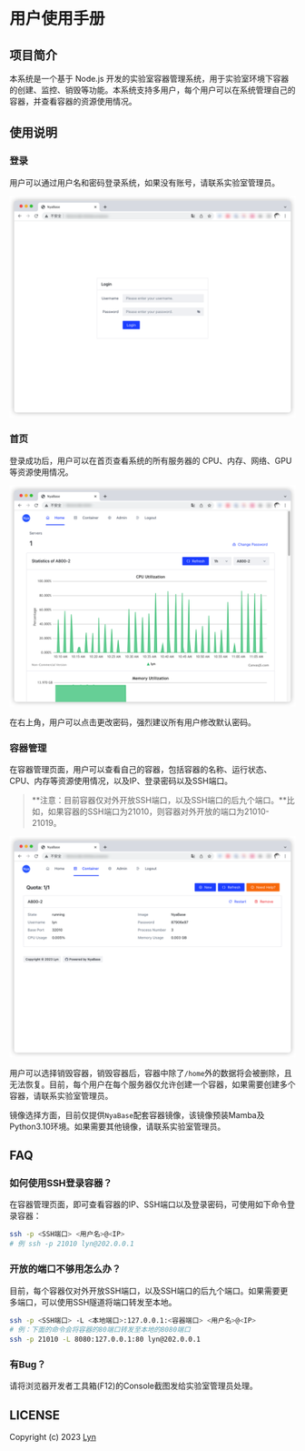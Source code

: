 # 用户使用手册

## 项目简介

本系统是一个基于 Node.js 开发的实验室容器管理系统，用于实验室环境下容器的创建、监控、销毁等功能。本系统支持多用户，每个用户可以在系统管理自己的容器，并查看容器的资源使用情况。

## 使用说明

### 登录

用户可以通过用户名和密码登录系统，如果没有账号，请联系实验室管理员。

![Login](imgs/login.png)

### 首页

登录成功后，用户可以在首页查看系统的所有服务器的 CPU、内存、网络、GPU等资源使用情况。

![Homepage](imgs/homepage.png)

在右上角，用户可以点击更改密码，强烈建议所有用户修改默认密码。

### 容器管理

在容器管理页面，用户可以查看自己的容器，包括容器的名称、运行状态、CPU、内存等资源使用情况，以及IP、登录密码以及SSH端口。

> **注意：目前容器仅对外开放SSH端口，以及SSH端口的后九个端口。**比如，如果容器的SSH端口为21010，则容器对外开放的端口为21010-21019。

![Container](imgs/container.png)

用户可以选择销毁容器，销毁容器后，容器中除了`/home`外的数据将会被删除，且无法恢复。目前，每个用户在每个服务器仅允许创建一个容器，如果需要创建多个容器，请联系实验室管理员。

镜像选择方面，目前仅提供`NyaBase`配套容器镜像，该镜像预装Mamba及Python3.10环境。如果需要其他镜像，请联系实验室管理员。

## FAQ

### 如何使用SSH登录容器？

在容器管理页面，即可查看容器的IP、SSH端口以及登录密码，可使用如下命令登录容器：

```bash
ssh -p <SSH端口> <用户名>@<IP>
# 例 ssh -p 21010 lyn@202.0.0.1
```

### 开放的端口不够用怎么办？

目前，每个容器仅对外开放SSH端口，以及SSH端口的后九个端口。如果需要更多端口，可以使用SSH隧道将端口转发至本地。

```bash
ssh -p <SSH端口> -L <本地端口>:127.0.0.1:<容器端口> <用户名>@<IP>
# 例：下面的命令会将容器的80端口转发至本地的8080端口
ssh -p 21010 -L 8080:127.0.0.1:80 lyn@202.0.0.1
```

### 有Bug？

请将浏览器开发者工具箱(F12)的Console截图发给实验室管理员处理。

## LICENSE

Copyright (c) 2023 [Lyn](mailto:i@lyn.moe)
